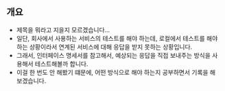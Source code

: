 ## 개요

- 제목을 뭐라고 지을지 모르겠습니다...
- 일단, 회사에서 사용하는 서비스의 테스트를 해야 하는데, 로컬에서 테스트를 해야 하는 상황이라서 연계된 서비스에 대해 응답을 받지 못하는 상황입니다.
- 그래서, 인터페이스 명세서를 참고해서, 예상되는 응답을 직접 보내주는 방식을 사용해서 테스트해볼까 합니다.
- 이걸 한 번도 안 해봤기 떄문에, 어떤 방식으로 해야 하는지 공부하면서 기록을 해 보겠습니다.
